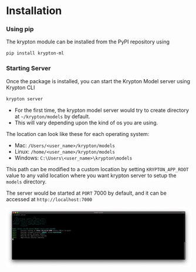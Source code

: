 # Installation

### Using pip

The krypton module can be installed from the PyPI repository using
```bash
pip install krypton-ml
```

### Starting Server

Once the package is installed, you can start the Krypton Model server using Krypton CLI
```bash
krypton server
```

- For the first time, the krypton model server would try to create directory at ```~/krypton/models``` by default.
- This will vary depending upon the kind of os you are using.

The location can look like these for each operating system:

- Mac:  ```/Users/<user_name>/krypton/models```
- Linux: ```/home/<user_name>/krypton/models```
- Windows: ```C:\Users\<user_name>\krypton\models```

This path can be modified to a custom location by setting ```KRYPTON_APP_ROOT``` value to any valid 
location where you want krypton server to setup the ```models``` directory.

The server would be started at ```PORT``` 7000 by default, and it can be accessed at ```http://localhost:7000```

![Krypton CLI](assets/krypton_cli.png)